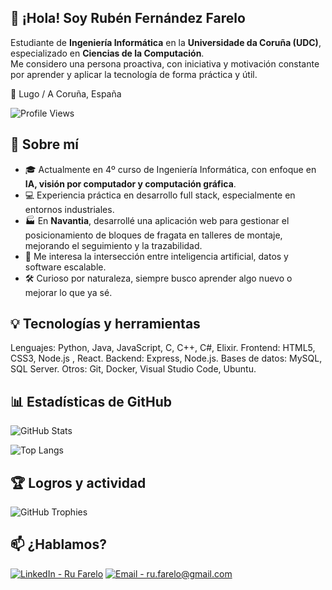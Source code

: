## 👋 ¡Hola! Soy Rubén Fernández Farelo

Estudiante de **Ingeniería Informática** en la **Universidade da Coruña (UDC)**, especializado en **Ciencias de la Computación**.  
Me considero una persona proactiva, con iniciativa y motivación constante por aprender y aplicar la tecnología de forma práctica y útil.

📍 Lugo / A Coruña, España

![Profile Views](https://komarev.com/ghpvc/?username=ru-farelo&label=Profile%20views&color=0e75b6&style=for-the-badge)


## 🚀 Sobre mí

- 🎓 Actualmente en 4º curso de Ingeniería Informática, con enfoque en **IA, visión por computador y computación gráfica**.
- 💻 Experiencia práctica en desarrollo full stack, especialmente en entornos industriales.
- 🏭 En **Navantia**, desarrollé una aplicación web para gestionar el posicionamiento de bloques de fragata en talleres de montaje, mejorando el seguimiento y la trazabilidad.
- 🧠 Me interesa la intersección entre inteligencia artificial, datos y software escalable.
- 🛠️ Curioso por naturaleza, siempre busco aprender algo nuevo o mejorar lo que ya sé.

## 💡 Tecnologías y herramientas

Lenguajes: Python, Java, JavaScript, C, C++, C#, Elixir.
Frontend: HTML5, CSS3, Node.js , React.
Backend: Express, Node.js.
Bases de datos: MySQL, SQL Server.
Otros: Git, Docker, Visual Studio Code, Ubuntu.

## 📊 Estadísticas de GitHub

![GitHub Stats](https://github-readme-stats.vercel.app/api?username=ru-farelo&show_icons=true&theme=tokyonight&count_private=true&hide=prs)

![Top Langs](https://github-readme-stats.vercel.app/api/top-langs/?username=ru-farelo&layout=compact&theme=tokyonight)


## 🏆 Logros y actividad

![GitHub Trophies](https://github-profile-trophy.vercel.app/?username=ru-farelo&theme=tokyonight&no-frame=true&margin-w=10&column=7)


## 📫 ¿Hablamos?

[![LinkedIn - Ru Farelo](https://img.shields.io/badge/LinkedIn-Ru_Farelo-blue?style=for-the-badge&logo=linkedin&logoColor=white)](https://www.linkedin.com/in/ru-farelo-a6b1461b212d)
[![Email - ru.farelo@gmail.com](https://img.shields.io/badge/Email-ru.farelo@gmail.com-D14836?style=for-the-badge&logo=gmail&logoColor=white)](mailto:ru.farelo@gmail.com)


